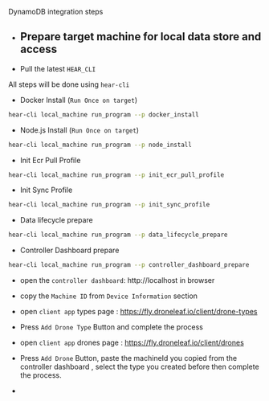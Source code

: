 DynamoDB integration steps 



- ## Prepare target machine for local data store and access

- Pull the latest `HEAR_CLI` 

All steps will be done using `hear-cli`
- Docker Install (`Run Once on target`)

```bash
hear-cli local_machine run_program --p docker_install
```

- Node.js Install (`Run Once on target`)

```bash
hear-cli local_machine run_program --p node_install
```

- Init Ecr Pull Profile

```bash
hear-cli local_machine run_program --p init_ecr_pull_profile
```

- Init Sync Profile

```bash
hear-cli local_machine run_program --p init_sync_profile
```

- Data lifecycle prepare

```bash
hear-cli local_machine run_program --p data_lifecycle_prepare
```

- Controller Dashboard prepare

```bash
hear-cli local_machine run_program --p controller_dashboard_prepare
```



- open the `controller dashboard`: http://localhost in browser
- copy the `Machine ID` from `Device Information` section


- open `client app` types page : https://fly.droneleaf.io/client/drone-types
- Press `Add Drone Type` Button and complete the process

- open `client app` drones page : https://fly.droneleaf.io/client/drones
- Press `Add Drone` Button, paste the machineId you copied from the controller dashboard , select the type you created before then complete the process.


- 